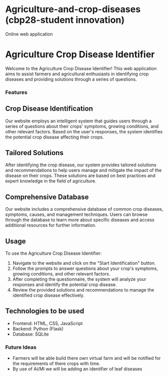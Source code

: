 # Agriculture-and-crop-diseases (cbp28-student innovation)
Online web application
# Agriculture Crop Disease Identifier

Welcome to the Agriculture Crop Disease Identifier! This web application aims to assist farmers and agricultural enthusiasts in identifying crop diseases and providing solutions through a series of questions.

### Features

## Crop Disease Identification

Our website employs an intelligent system that guides users through a series of questions about their crops' symptoms, growing conditions, and other relevant factors. Based on the user's responses, the system identifies the potential crop disease affecting their crops.

## Tailored Solutions

After identifying the crop disease, our system provides tailored solutions and recommendations to help users manage and mitigate the impact of the disease on their crops. These solutions are based on best practices and expert knowledge in the field of agriculture.

## Comprehensive Database

Our website includes a comprehensive database of common crop diseases, symptoms, causes, and management techniques. Users can browse through the database to learn more about specific diseases and access additional resources for further information.

## Usage

To use the Agriculture Crop Disease Identifier:
1. Navigate to the website and click on the "Start Identification" button.
2. Follow the prompts to answer questions about your crop's symptoms, growing conditions, and other relevant factors.
3. After completing the questionnaire, the system will analyze your responses and identify the potential crop disease.
4. Review the provided solutions and recommendations to manage the identified crop disease effectively.

## Technologies to be used

- Frontend: HTML, CSS, JavaScript
- Backend: Python (Flask)
- Database: SQLite

### Future Ideas

- Farmers will be able build there own virtual farm and will be notified for the requirements of there crops with time.
- By use of Ai/Ml we will be adding an identifier of leaf diseases


